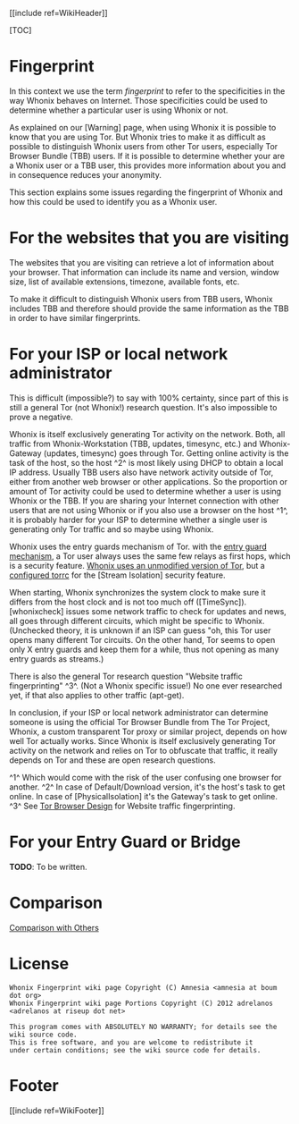 <!--
Copyright:

   Whonix Anonymity wiki page Copyright (C) Amnesia <amnesia at boum dot org>
   Whonix Anonymity wiki page Portions Copyright (C) 2012 adrelanos <adrelanos at riseup dot net>
   
   This program is free software; you can redistribute it and/or modify
   it under the terms of the GNU General Public License as published by
   the Free Software Foundation; either version 3 of the License, or
   (at your option) any later version.
		 
   This program is distributed in the hope that it will be useful,
   but WITHOUT ANY WARRANTY; without even the implied warranty of
   MERCHANTABILITY or FITNESS FOR A PARTICULAR PURPOSE.  See the
   GNU General Public License for more details.
	  
   You should have received a copy of the GNU General Public License
   along with this program; if not, write to:

	Free Software Foundation, Inc. 
	51 Franklin St, Fifth Floor
	Boston, MA 02110-1301, USA.

On Debian GNU/Linux systems, the complete text of the GNU General Public
License can be found in the /usr/share/common-licenses' directory.

The complete text of the GNU General Public License can also be found online on gnu.org <https://www.gnu.org/licenses/gpl.html>, in Whonix virtual machine images in /usr/share/common-licenses/GPL-3 file or in Whonix wiki on <https://sourceforge.net/p/whonix/wiki/GPLv3/>.
-->

<!--
The Whonix Fingerprint wiki page is forked from the Tails Fingerprint page, from this exact source <http://git.immerda.ch/?p=amnesia.git;a=blob;f=wiki/src/doc/about/fingerprint.mdwn;h=24d279245503ec0014b941c82266b6127fe0a1dc;hb=b10ce9f3622437faa7fe2b0b52c83a4fe018fc4a>.
-->

[[include ref=WikiHeader]]

[TOC]

# Fingerprint #
In this context we use the term *fingerprint* to refer to the specificities in the way Whonix behaves on Internet. Those specificities could be used to determine whether a particular user is using Whonix or not.

As explained on our [Warning] page, when using Whonix it is possible to know that you are using Tor. But Whonix tries to make it as difficult as possible to distinguish Whonix users from other Tor users, especially Tor Browser Bundle (TBB) users. If it is possible to determine whether your are a Whonix user or a TBB user, this provides more information about you and in consequence reduces your anonymity.

This section explains some issues regarding the fingerprint of Whonix and how this could be used to identify you as a Whonix user.

For the websites that you are visiting
======================================

The websites that you are visiting can retrieve a lot of information about your browser. That information can include its name and version, window size, list of available extensions, timezone, available fonts, etc.

To make it difficult to distinguish Whonix users from TBB users, Whonix includes TBB and therefore should provide the same information as the TBB in order to have similar fingerprints.

For your ISP or local network administrator
===========================================

This is difficult (impossible?) to say with 100% certainty, since part of this is still a general Tor (not Whonix!) research question. It's also impossible to prove a negative.

Whonix is itself exclusively generating Tor activity on the network. Both, all traffic from Whonix-Workstation (TBB, updates, timesync, etc.) and Whonix-Gateway (updates, timesync) goes through Tor. Getting online activity is the task of the host, so the host ^2^ is most likely using DHCP to obtain a local IP address. Usually TBB users also have network activity outside of Tor, either from another web browser or other applications. So the proportion or amount of Tor activity could be used to determine whether a user is using Whonix or the TBB. If you are sharing your Internet connection with other users that are not using Whonix or if you also use a browser on the host ^1^, it is probably harder for your ISP to determine whether a single user is generating only Tor traffic and so maybe using Whonix.

Whonix uses the entry guards mechanism of Tor. with the [entry guard mechanism](https://www.torproject.org/docs/faq#EntryGuards), a Tor user always uses the same few relays as first hops, which is a security feature. [Whonix uses an unmodified version of Tor](https://sourceforge.net/p/whonix/wiki/FAQ/#does-whonix-modify-tor), but a [configured torrc](https://github.com/adrelanos/Whonix/blob/master/whonix_gateway/etc/tor/torrc) for the [Stream Isolation] security feature.

When starting, Whonix synchronizes the system clock to make sure it differs from the host clock and is not too much off ([TimeSync]). [whonixcheck] issues some network traffic to check for updates and news, all goes through different circuits, which might be specific to Whonix. (Unchecked theory, it is unknown if an ISP can guess "oh, this Tor user opens many different Tor circuits. On the other hand, Tor seems to open only X entry guards and keep them for a while, thus not opening as many entry guards as streams.)

There is also the general Tor research question "Website traffic fingerprinting" ^3^. (Not a Whonix specific issue!) No one ever researched yet, if that also applies to other traffic (apt-get).

In conclusion, if your ISP or local network administrator can determine someone is using the official Tor Browser Bundle from The Tor Project, Whonix, a custom transparent Tor proxy or similar project, depends on how well Tor actually works. Since Whonix is itself exclusively generating Tor activity on the network and relies on Tor to obfuscate that traffic, it really depends on Tor and these are open research questions.

^1^ Which would come with the risk of the user confusing one browser for another.
^2^ In case of Default/Download version, it's the host's task to get online. In case of [PhysicalIsolation] it's the Gateway's task to get online.
^3^ See [Tor Browser Design](https://www.torproject.org/projects/torbrowser/design/) for Website traffic fingerprinting.

For your Entry Guard or Bridge
==============================
**TODO**: To be written.

Comparison
==========
[Comparison with Others](https://sourceforge.net/p/whonix/wiki/Comparison%20with%20Others/)

# License #
    Whonix Fingerprint wiki page Copyright (C) Amnesia <amnesia at boum dot org>
    Whonix Fingerprint wiki page Portions Copyright (C) 2012 adrelanos <adrelanos at riseup dot net>
    
    This program comes with ABSOLUTELY NO WARRANTY; for details see the wiki source code.
    This is free software, and you are welcome to redistribute it
    under certain conditions; see the wiki source code for details.

# Footer #
[[include ref=WikiFooter]]